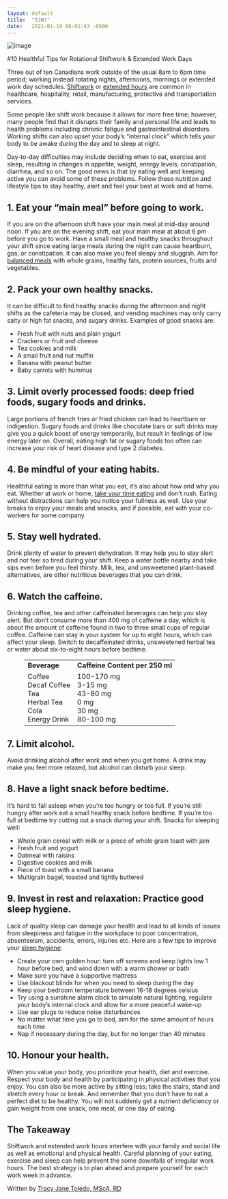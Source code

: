 ```yaml
---
layout: default
title:  "TJN!"
date:   2021-01-19 08:01:43 -0500
---
```

![image](https://tracyjanenutrition.com/wp-content/uploads/2020/03/shift-work-blog-1.png)


#10 Healthful Tips for Rotational Shiftwork & Extended Work Days

<p>Three out of ten Canadians work outside of the usual 8am to 6pm time period; working instead rotating nights, afternoons, mornings or extended work day schedules. <a href="https://www.ccohs.ca/oshanswers/ergonomics/shiftwrk.html" target="_blank" rel="noreferrer noopener" aria-label="Shiftwork (opens in a new tab)">Shiftwork</a> or <a href="https://www.ccohs.ca/oshanswers/ergonomics/workday.html" target="_blank" rel="noreferrer noopener" aria-label="extended hours (opens in a new tab)">extended hours</a> are common in healthcare, hospitality, retail, manufacturing, protective and transportation services.</p>
<p>Some people like shift work because it allows for more free time; however, many people find that it disrupts their family and personal life and leads to health problems including chronic fatigue and gastrointestinal disorders. Working shifts can also upset your body’s “internal clock” which tells your body to be awake during the day and to sleep at night.</p>
<p>Day-to-day difficulties may include deciding when to eat, exercise and sleep, resulting in changes in appetite, weight, energy levels, constipation, diarrhea, and so on. The good news is that by eating well and keeping active you can avoid some of these problems. Follow these nutrition and lifestyle tips to stay healthy, alert and feel your best at work and at home.</p>
<h2>1. <strong>Eat your “main meal” before going to work</strong>.</h2>
<p>If you are on the afternoon shift have your main meal at mid-day around noon. If you are on the evening shift, eat your main meal at about 6 pm before you go to work. Have a small meal and healthy snacks throughout your shift since eating large meals during the night can cause heartburn, gas, or constipation. It can also make you feel sleepy and sluggish. Aim for <a href="https://tracyjanenutrition.com/canadas-food-guide-2019-whats-in-and-whats-out/" target="_blank" rel="noreferrer noopener" aria-label=" (opens in a new tab)">balanced meals</a> with whole grains, healthy fats, protein sources, fruits and vegetables.</p>
<h2>2. <strong>Pack your own healthy snacks</strong>.</h2>
<p>It can be difficult to find healthy snacks during the afternoon and night shifts as the cafeteria may be closed, and vending machines may only carry salty or high fat snacks, and sugary drinks. Examples of good snacks are:</p>
<ul><li>Fresh fruit with nuts and plain yogurt</li><li>Crackers or fruit and cheese</li><li>Tea cookies and milk</li><li>A small fruit and nut muffin</li><li>Banana with peanut butter</li><li>Baby carrots with hummus</li></ul>
<h2>3. <strong>Limit overly processed foods: deep fried foods, sugary foods and drinks. </strong></h2>
<p>Large portions of french fries or fried chicken can lead to heartburn or indigestion. Sugary foods and drinks like chocolate bars or soft drinks may give you a quick boost of energy temporarily, but result in feelings of low energy later on. Overall, eating high fat or sugary foods too often can increase your risk of heart disease and type 2 diabetes.</p>
<h2>4. <strong>Be mindful of your eating habits.</strong></h2>
<p>Healthful eating is more than what you eat, it’s also about how and why you eat. Whether at work or home, <a rel="noreferrer noopener" aria-label="take your time eating (opens in a new tab)" href="https://food-guide.canada.ca/en/healthy-eating-recommendations/be-mindful-of-your-eating-habits/take-time-to-eat/" target="_blank">take your time eating</a> and don’t rush. Eating without distractions can help you notice your fullness as well. Use your breaks to enjoy your meals and snacks, and if possible, eat with your co-workers for some company. </p>
<h2>5. <strong>Stay well hydrated.</strong></h2>
<p>Drink plenty of water to prevent dehydration. It may help you to stay alert and not feel so tired during your shift. Keep a water bottle nearby and take sips even before you feel thirsty. Milk, tea, and unsweetened plant-based alternatives, are other nutritious beverages that you can drink. </p>
<h2>6. <strong>Watch the caffeine.</strong></h2>
<p>Drinking coffee, tea and other caffeinated beverages can help you stay alert. But don’t consume more than 400 mg of caffeine a day, which is about the amount of caffeine found in two to three small cups of regular coffee. Caffeine can stay in your system for up to eight hours, which can affect your sleep. Switch to decaffeinated drinks, unsweetened herbal tea or water about six-to-eight hours before bedtime.</p>
<figure class="wp-block-table"><table><tbody><tr><td><strong>Beverage</strong></td><td><strong>Caffeine Content per 250 ml</strong></td></tr><tr><td>Coffee<br>Decaf Coffee<br>Tea<br>Herbal Tea<br>Cola<br>Energy Drink                          </td><td>100-170 mg&nbsp;<br>3-15 mg&nbsp;<br>43-80 mg<br>0 mg<br>30 mg&nbsp;<br>80-100 mg</td></tr></tbody></table></figure>
<!-- /wp:table -->

<!-- wp:heading -->
<h2>7. <strong>Limit alcohol.</strong></h2>
<!-- /wp:heading -->

<!-- wp:paragraph -->
<p>Avoid drinking alcohol after work and when you get home. A drink may make you feel more relaxed, but alcohol can disturb your sleep.</p>
<!-- /wp:paragraph -->

<!-- wp:heading -->
<h2>8. <strong>Have a light snack before bedtime.</strong></h2>
<!-- /wp:heading -->

<!-- wp:paragraph -->
<p>It’s hard to fall asleep when you’re too hungry or too full. If you’re still hungry after work eat a small healthy snack before bedtime. If you’re too full at bedtime try cutting out a snack during your shift. Snacks for sleeping well:</p>
<!-- /wp:paragraph -->

<!-- wp:list -->
<ul><li>Whole grain cereal with milk or a piece of whole grain toast with jam</li><li> Fresh fruit and yogurt</li><li> Oatmeal with raisins</li><li> Digestive cookies and milk</li><li> Piece of toast with a small banana</li><li> Multigrain bagel, toasted and lightly buttered</li></ul>
<!-- /wp:list -->

<!-- wp:heading -->
<h2>9. <strong>Invest in rest and relaxation: Practice good sleep hygiene</strong>.</h2>
<!-- /wp:heading -->

<!-- wp:paragraph -->
<p>Lack of quality sleep can damage your health and lead to all kinds of issues from sleepiness and fatigue in the workplace to poor concentration, absenteeism, accidents, errors, injuries etc. Here are a few tips to improve your <a rel="noreferrer noopener" aria-label="sleep hygiene (opens in a new tab)" href="https://sleepcouncil.org.uk/advice-support/sleep-advice/common-sleep-scenarios/sleep-advice-for-shift-workers/" target="_blank">sleep hygiene</a>:</p>
<!-- /wp:paragraph -->

<!-- wp:list -->
<ul><li>Create your own golden hour: turn off screens and keep lights low 1 hour before bed, and wind down with a warm shower or bath</li><li>Make sure you have a supportive mattress</li><li>Use blackout blinds for when you need to sleep during the day</li><li>Keep your bedroom temperature between 16-18 degrees celsius</li><li>Try using a sunshine alarm clock to simulate natural lighting, regulate your body’s internal clock and allow for a more peaceful wake-up</li><li>Use ear plugs to reduce noise disturbances</li><li>No matter what time you go to bed, aim for the same amount of hours each time</li><li>Nap if necessary during the day, but for no longer than 40 minutes</li></ul>
<!-- /wp:list -->

<!-- wp:heading -->
<h2>10. <strong>Honour your health.</strong></h2>
<!-- /wp:heading -->

<!-- wp:paragraph -->
<p>When you value your body, you prioritize your health, diet and exercise. Respect your body and health by participating in physical activities that you enjoy. You can also be more active by sitting less; take the stairs, stand and stretch every hour or break. And remember that you don't have to eat a perfect diet to be healthy. You will not suddenly get a nutrient deficiency or gain weight from one snack, one meal, or one day of eating. </p>
<!-- /wp:paragraph -->

<!-- wp:heading -->
<h2>The Takeaway</h2>
<!-- /wp:heading -->

<!-- wp:paragraph -->
<p>Shiftwork and extended work hours interfere with your family and social life as well as emotional and physical health. Careful planning of your eating, exercise and sleep can help prevent the some downfalls of irregular work hours. The best strategy is to plan ahead and prepare yourself for each work week in advance. </p>
<!-- /wp:paragraph -->

<!-- wp:paragraph -->
<p></p>
<!-- /wp:paragraph -->

<!-- wp:paragraph -->
<p>Written by <a href="http://tracyjanenutrition.com" target="_blank" rel="noreferrer noopener" aria-label="Tracy Jane Toledo, MScA, RD (opens in a new tab)">Tracy Jane Toledo, MScA, RD</a></p>
<!-- /wp:paragraph -->
